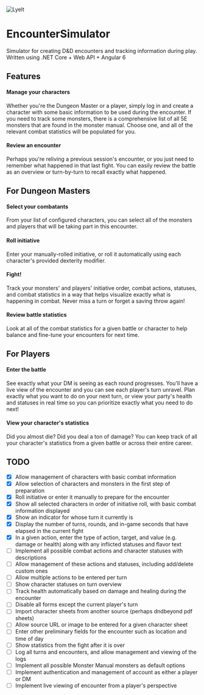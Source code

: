 ![Lyelt](../master/EncounterSimulator/src/assets/lyelt-logo-sm.png)
# EncounterSimulator
Simulator for creating D&amp;D encounters and tracking information during play. Written using .NET Core + Web API + Angular 6

## Features

#### Manage your characters
Whether you're the Dungeon Master or a player, simply log in and create a character with some basic information to be used during the encounter. If you need to track some monsters, there is a comprehensive list of all 5E monsters that are found in the monster manual. Choose one, and all of the relevant combat statistics will be populated for you.

#### Review an encounter 
Perhaps you're reliving a previous session's encounter, or you just need to remember what happened in that last fight. You can easily review the battle as an overview or turn-by-turn to recall exactly what happened.

## For Dungeon Masters

#### Select your combatants 
From your list of configured characters, you can select all of the monsters and players that will be taking part in this encounter.

#### Roll initiative
Enter your manually-rolled initiative, or roll it automatically using each character's provided dexterity modifier.

#### Fight!
Track your monsters' and players' initiative order, combat actions, statuses, and combat statistics in a way that helps visualize exactly what is happening in combat. Never miss a turn or forget a saving throw again!

#### Review battle statistics
Look at all of the combat statistics for a given battle or character to help balance and fine-tune your encounters for next time.

## For Players

#### Enter the battle
See exactly what your DM is seeing as each round progresses. You'll have a live view of the encounter and you can see each player's turn unravel. Plan exactly what you want to do on your next turn, or view your party's health and statuses in real time so you can prioritize exactly what you need to do next!

#### View your character's statistics
Did you almost die? Did you deal a ton of damage? You can keep track of all your character's statistics from a given battle or across their entire career. 

## TODO

- [x] Allow management of characters with basic combat information
- [x] Allow selection of characters and monsters in the first step of preparation
- [x] Roll initiative or enter it manually to prepare for the encounter
- [x] Show all selected characters in order of initiative roll, with basic combat information displayed
- [x] Show an indicator for whose turn it currently is
- [x] Display the number of turns, rounds, and in-game seconds that have elapsed in the current fight
- [x] In a given action, enter the type of action, target, and value (e.g. damage or health) along with any inflicted statuses and flavor text
- [ ] Implement all possible combat actions and character statuses with descriptions
- [ ] Allow management of these actions and statuses, including add/delete custom ones
- [ ] Allow multiple actions to be entered per turn
- [ ] Show character statuses on turn overview
- [ ] Track health automatically based on damage and healing during the encounter
- [ ] Disable all forms except the current player's turn
- [ ] Import character sheets from another source (perhaps dndbeyond pdf sheets)
- [ ] Allow source URL or image to be entered for a given character sheet
- [ ] Enter other preliminary fields for the encounter such as location and time of day
- [ ] Show statistics from the fight after it is over
- [ ] Log all turns and encounters, and allow management and viewing of the logs
- [ ] Implement all possible Monster Manual monsters as default options
- [ ] Implement authentication and management of account as either a player or DM
- [ ] Implement live viewing of encounter from a player's perspective

